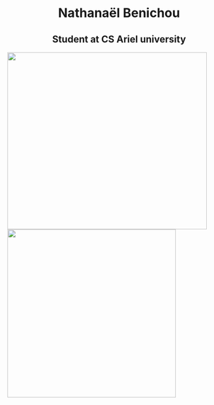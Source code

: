 <center><h1>Nathanaël Benichou</h1></center>
<center><h2>Student at CS Ariel university </h2></center>

<a href="https://github.com/anuraghazra/convoychat">
  <img align="center" src="https://github-readme-stats.vercel.app/api?username=Golem97&show_icons=true&theme=highcontrast&bg_color=DEG,COLOR1,COLOR2,COLOR3...COLOR10" width="450" height="400"/>
</a> 

<a href="https://github.com/anuraghazra/github-readme-stats">
  <img align="center" src="https://github-readme-stats.vercel.app/api/top-langs/?username=Golem97&layout=compact&theme=highcontrast&bg_color=DEG,COLOR1,COLOR2,COLOR3...COLOR10" width="380" height="380"  />
</a>


